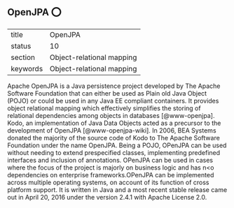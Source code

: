 ## OpenJPA :o:


|          |                           |
| -------- | ------------------------- |
| title    | OpenJPA                   | 
| status   | 10                        |
| section  | Object-relational mapping |
| keywords | Object-relational mapping |



Apache OpenJPA is a Java persistence project developed by The Apache
Software Foundation that can either be used as Plain old Java Object
(POJO) or could be used in any Java EE compliant containers. It
provides object relational mapping which effectively simplifies the
storing of relational dependencies among objects in
databases [@www-openjpa].  Kodo, an implementation of Java Data
Objects acted as a precursor to the development of
OpenJPA [@www-openjpa-wiki]. In 2006, BEA Systems donated the
majority of the source code of Kodo to The Apache Software Foundation
under the name OpenJPA. Being a POJO, OPenJPA can be used without
needing to extend prespecified classes, implementing predefined
interfaces and inclusion of annotations. OPenJPA can be used in cases
where the focus of the project is majorly on business logic and has
n<o dependencies on enterprise frameworks.OPenJPA can be implemented
across multiple operating systems, on account of its function of cross
platform support. It is written in Java and a most recent stable
release came out in April 20, 2016 under the version 2.4.1 with Apache
License 2.0.



